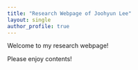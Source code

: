 ```yaml
---
title: "Research Webpage of Joohyun Lee"
layout: single
author_profile: true
---
```


Welcome to my research webpage!

Please enjoy contents!
